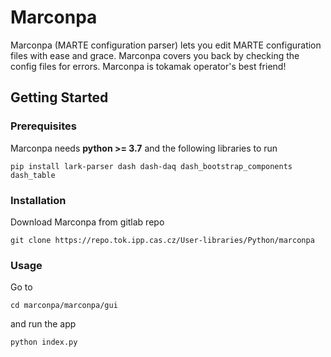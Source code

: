 # Marconpa

Marconpa (MARTE configuration parser) lets you edit MARTE configuration files with ease and grace. Marconpa covers you back by checking the config files for errors. Marconpa is tokamak operator's best friend!

## Getting Started

### Prerequisites

Marconpa needs **python >= 3.7** and the following libraries to run
```
pip install lark-parser dash dash-daq dash_bootstrap_components dash_table
```

### Installation

Download Marconpa from gitlab repo
```
git clone https://repo.tok.ipp.cas.cz/User-libraries/Python/marconpa
```

### Usage

Go to 
```
cd marconpa/marconpa/gui
```
and run the app
```
python index.py
```